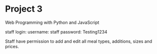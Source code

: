 # Project 3

Web Programming with Python and JavaScript

staff login:
username: staff
password: Testing1234

Staff have permission to add and edit all meal types, additions, sizes and prices.